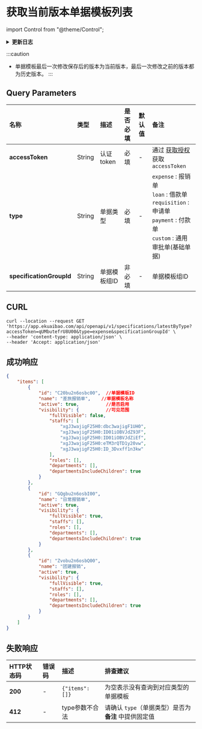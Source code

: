 # 获取当前版本单据模板列表

import Control from "@theme/Control";

<Control
method="GET"
url="/api/openapi/v1/specifications/latestByType"
/>

<details>
  <summary><b>更新日志</b></summary>
  <div>

- [**1.20.0**](/updateLog/update-log#1200)
  - 🐞 响应信息中新增了 `visibility`（可见范围）字段。

</div>
</details>

:::caution
- 单据模板最后一次修改保存后的版本为当前版本，最后一次修改之前的版本都为历史版本。
:::

## Query Parameters

| 名称 | 类型 | 描述 | 是否必填 | 默认值 | 备注 |
| :--- | :--- | :--- | :--- |:--- | :--- |
| **accessToken**          | String  | 认证token	  | 必填   | - | 通过 [获取授权](/docs/open-api/getting-started/auth) 获取 `accessToken` |
| **type**                 | String  | 单据类型	  | 必填   | - | `expense` : 报销单<br/>`loan` : 借款单<br/>`requisition` : 申请单<br/>`payment` : 付款单<br/>`custom` : 通用审批单(基础单据) |
| **specificationGroupId** | String  | 单据模板组ID | 非必填 | - | 单据模板组ID |

## CURL
```shell
curl --location --request GET 'https://app.ekuaibao.com/api/openapi/v1/specifications/latestByType?accessToken=qUMbutefrU8U00&type=expense&specificationGroupId' \
--header 'content-type: application/json' \
--header 'Accept: application/json'
```

## 成功响应
```json
{
    "items": [
        {
            "id": "C20bu2n6osbc00",  //单据模板ID
            "name": "差旅报销单",    //单据模板名称
            "active": true,          //是否启用
            "visibility": {          //可见范围
                "fullVisible": false,
                "staffs": [
                    "xgJ3wajigF25H0:dbc3wajigF1UH0",
                    "xgJ3wajigF25H0:ID01iOBVJdZ93F",
                    "xgJ3wajigF25H0:ID01iOBVJdZiEf",
                    "xgJ3wajigF25H0:eTM3rQTD1y20vw",
                    "xgJ3wajigF25H0:ID_3Dvxff1n3kw"
                ],
                "roles": [],
                "departments": [],
                "departmentsIncludeChildren": true
            }
        },
        {
            "id": "GQgbu2n6osbI00",
            "name": "日常报销单",
            "active": true,
            "visibility": {
                "fullVisible": true,
                "staffs": [],
                "roles": [],
                "departments": [],
                "departmentsIncludeChildren": true
            }
        },
        {
            "id": "Zvobu2n6osbQ00",
            "name": "团建报销",
            "active": true,
            "visibility": {
                "fullVisible": true,
                "staffs": [],
                "roles": [],
                "departments": [],
                "departmentsIncludeChildren": true
            }
        }
    ]
}
```

## 失败响应

| HTTP状态码 | 错误码 | 描述 | 排查建议 |
| :--- | :--- | :--- | :--- |
| **200** | - | `{"items": []}` | 为空表示没有查询到对应类型的单据模板 |
| **412** | - | type参数不合法 | 请确认 `type`（单据类型）是否为 **备注** 中提供固定值 |

